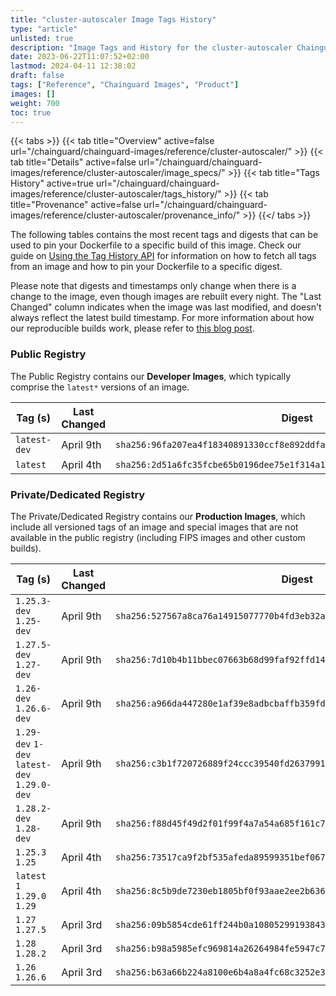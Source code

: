 ```yaml
---
title: "cluster-autoscaler Image Tags History"
type: "article"
unlisted: true
description: "Image Tags and History for the cluster-autoscaler Chainguard Image"
date: 2023-06-22T11:07:52+02:00
lastmod: 2024-04-11 12:38:02
draft: false
tags: ["Reference", "Chainguard Images", "Product"]
images: []
weight: 700
toc: true
---
```


{{< tabs >}}
{{< tab title="Overview" active=false url="/chainguard/chainguard-images/reference/cluster-autoscaler/" >}}
{{< tab title="Details" active=false url="/chainguard/chainguard-images/reference/cluster-autoscaler/image_specs/" >}}
{{< tab title="Tags History" active=true url="/chainguard/chainguard-images/reference/cluster-autoscaler/tags_history/" >}}
{{< tab title="Provenance" active=false url="/chainguard/chainguard-images/reference/cluster-autoscaler/provenance_info/" >}}
{{</ tabs >}}

The following tables contains the most recent tags and digests that can be used to pin your Dockerfile to a specific build of this image. Check our guide on [Using the Tag History API](/chainguard/chainguard-images/using-the-tag-history-api/) for information on how to fetch all tags from an image and how to pin your Dockerfile to a specific digest.

Please note that digests and timestamps only change when there is a change to the image, even though images are rebuilt every night. The "Last Changed" column indicates when the image was last modified, and doesn't always reflect the latest build timestamp. For more information about how our reproducible builds work, please refer to [this blog post](https://www.chainguard.dev/unchained/reproducing-chainguards-reproducible-image-builds).

### Public Registry
The Public Registry contains our **Developer Images**, which typically comprise the `latest*` versions of an image.

| Tag (s)       | Last Changed | Digest                                                                    |
|---------------|--------------|---------------------------------------------------------------------------|
|  `latest-dev` | April 9th    | `sha256:96fa207ea4f18340891330ccf8e892ddfa2e4032f7bbdd8122154ef0572c6c02` |
|  `latest`     | April 4th    | `sha256:2d51a6fc35fcbe65b0196dee75e1f314a1609f08295701e51e26f828404ff551` |


### Private/Dedicated Registry
The Private/Dedicated Registry contains our **Production Images**, which include all versioned tags of an image and special images that are not available in the public registry (including FIPS images and other custom builds).

| Tag (s)                                       | Last Changed | Digest                                                                    |
|-----------------------------------------------|--------------|---------------------------------------------------------------------------|
|  `1.25.3-dev` `1.25-dev`                      | April 9th    | `sha256:527567a8ca76a14915077770b4fd3eb32a5ac5f25363926287c56a68120bd91d` |
|  `1.27.5-dev` `1.27-dev`                      | April 9th    | `sha256:7d10b4b11bbec07663b68d99faf92ffd1413b8c4264fc42a2b7d2136d137c49b` |
|  `1.26-dev` `1.26.6-dev`                      | April 9th    | `sha256:a966da447280e1af39e8adbcbaffb359fddfa79d22186af5d4bb74c8fc6451bc` |
|  `1.29-dev` `1-dev` `latest-dev` `1.29.0-dev` | April 9th    | `sha256:c3b1f720726889f24ccc39540fd2637991c52d35cb7854544fe2a8f515a5f643` |
|  `1.28.2-dev` `1.28-dev`                      | April 9th    | `sha256:f88d45f49d2f01f99f4a7a54a685f161c7b487a6abdab3058f3f5f96186c34f9` |
|  `1.25.3` `1.25`                              | April 4th    | `sha256:73517ca9f2bf535afeda89599351bef06736cd1e01f358636a4f49240e305bb7` |
|  `latest` `1` `1.29.0` `1.29`                 | April 4th    | `sha256:8c5b9de7230eb1805bf0f93aae2ee2b636f7ef9c6b7c79ebcb157341c35d3814` |
|  `1.27` `1.27.5`                              | April 3rd    | `sha256:09b5854cde61ff244b0a108052991938431d0058c3ef99e399d76c504f15b35d` |
|  `1.28` `1.28.2`                              | April 3rd    | `sha256:b98a5985efc969814a26264984fe5947c76fd60744398cdee4ca1afa7984fa11` |
|  `1.26` `1.26.6`                              | April 3rd    | `sha256:b63a66b224a8100e6b4a8a4fc68c3252e3a89f475f650f7c2b9850d6e60673a0` |

